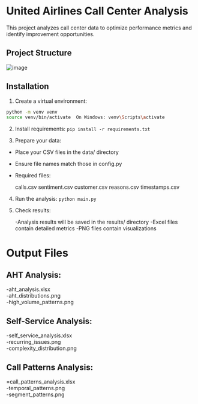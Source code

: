# United Airlines Call Center Analysis

This project analyzes call center data to optimize performance metrics and identify improvement opportunities.

## Project Structure

![image](https://github.com/user-attachments/assets/e3efddaa-4eae-4db7-b772-7a217bd71e57)

## Installation

1. Create a virtual environment:

```bash
python -m venv venv
source venv/bin/activate  On Windows: venv\Scripts\activate
```

2. Install requirements: ```pip install -r requirements.txt```

3. Prepare your data:


- Place your CSV files in the data/ directory
- Ensure file names match those in config.py
- Required files:

   calls.csv
   sentiment.csv
   customer.csv
   reasons.csv
   timestamps.csv

4. Run the analysis: ```python main.py```
   
5. Check results:

   -Analysis results will be saved in the results/ directory
   -Excel files contain detailed metrics
   -PNG files contain visualizations

# Output Files

## AHT Analysis:

-aht_analysis.xlsx <br>
-aht_distributions.png <br>
-high_volume_patterns.png

## Self-Service Analysis:

-self_service_analysis.xlsx <br>
-recurring_issues.png <br>
-complexity_distribution.png

## Call Patterns Analysis:

=call_patterns_analysis.xlsx <br>
-temporal_patterns.png <br>
-segment_patterns.png   
   

